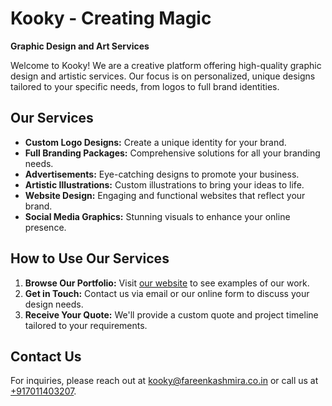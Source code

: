 # Kooky - Creating Magic
**Graphic Design and Art Services**

Welcome to Kooky! We are a creative platform offering high-quality graphic design and artistic services. Our focus is on personalized, unique designs tailored to your specific needs, from logos to full brand identities.

## Our Services
- **Custom Logo Designs:** Create a unique identity for your brand.
- **Full Branding Packages:** Comprehensive solutions for all your branding needs.
- **Advertisements:** Eye-catching designs to promote your business.
- **Artistic Illustrations:** Custom illustrations to bring your ideas to life.
- **Website Design:** Engaging and functional websites that reflect your brand.
- **Social Media Graphics:** Stunning visuals to enhance your online presence.

## How to Use Our Services
1. **Browse Our Portfolio:** Visit [our website](https://kooky.fareenkashmira.co.in) to see examples of our work.
2. **Get in Touch:** Contact us via email or our online form to discuss your design needs.
3. **Receive Your Quote:** We'll provide a custom quote and project timeline tailored to your requirements.

## Contact Us
For inquiries, please reach out at [kooky@fareenkashmira.co.in](mailto:kooky@fareenkashmira.co.in) or call us at [+917011403207](tel:+917011403207).

